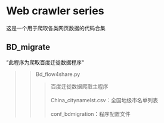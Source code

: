 # Web crawler series
这是一个用于爬取各类网页数据的代码合集

## BD_migrate
“此程序为爬取百度迁徙数据程序“
>>  Bd_flow4share.py
>>> 百度迁徙数据爬取主程序<br>  
>>  China_citynamelst.csv：全国地级市名单列表<br>  
>>  conf_bdmigration：程序配置文件<br>  
